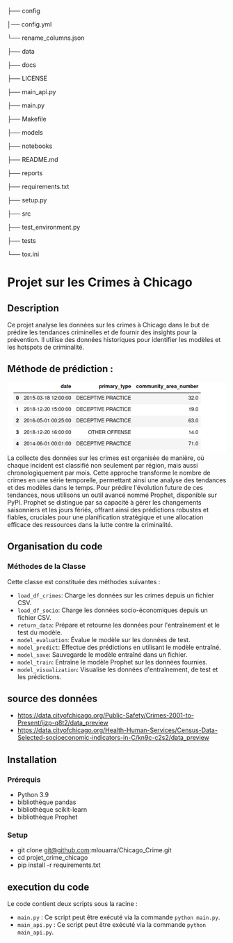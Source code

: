 ├── config

│── config.yml

└── rename_columns.json

├── data

├── docs

├── LICENSE

├── main_api.py

├── main.py

├── Makefile

├── models

├── notebooks

├── README.md

├── reports

├── requirements.txt

├── setup.py

├── src

├── test_environment.py

├── tests

└── tox.ini

# Projet sur les Crimes à Chicago

## Description
Ce projet analyse les données sur les crimes à Chicago dans 
le but de prédire les tendances criminelles et de fournir 
des insights pour la prévention. 
Il utilise des données historiques pour identifier les modèles et
les hotspots de criminalité.

## Méthode de prédiction :
![exemple de crime](./reports/images/image_crimes.png)
La collecte des données sur les crimes est organisée de manière,
où chaque incident est classifié non seulement par région, mais aussi chronologiquement par mois.
Cette approche transforme le nombre de crimes en une série temporelle,
permettant ainsi une analyse des tendances et des modèles dans le temps. 
Pour prédire l'évolution future de ces tendances, nous utilisons un outil avancé nommé Prophet, 
disponible sur PyPI. 
Prophet se distingue par sa capacité à gérer les changements saisonniers et les jours fériés, 
offrant ainsi des prédictions robustes et fiables, cruciales pour une planification stratégique et
une allocation efficace des ressources dans la lutte contre la criminalité.



## Organisation du code 
### Méthodes de la Classe

Cette classe est constituée des méthodes suivantes :

- `load_df_crimes`: Charge les données sur les crimes depuis un fichier CSV.
- `load_df_socio`: Charge les données socio-économiques depuis un fichier CSV.
- `return_data`: Prépare et retourne les données pour l'entraînement et le test du modèle.
- `model_evaluation`: Évalue le modèle sur les données de test.
- `model_predict`: Effectue des prédictions en utilisant le modèle entraîné.
- `model_save`: Sauvegarde le modèle entraîné dans un fichier.
- `model_train`: Entraîne le modèle Prophet sur les données fournies.
- `model_visualization`: Visualise les données d'entraînement, de test et les prédictions.


## source des données 
- https://data.cityofchicago.org/Public-Safety/Crimes-2001-to-Present/ijzp-q8t2/data_preview
- https://data.cityofchicago.org/Health-Human-Services/Census-Data-Selected-socioeconomic-indicators-in-C/kn9c-c2s2/data_preview

## Installation
### Prérequis
- Python 3.9
- bibliothèque pandas
- bibliothèque scikit-learn
- bibliothèque Prophet

### Setup

- git clone git@github.com:mlouarra/Chicago_Crime.git
- cd projet_crime_chicago
- pip install -r requirements.txt

## execution du code


Le code contient deux scripts sous la racine :

- `main.py` : Ce script peut être exécuté via la commande `python main.py`.
- `main_api.py` : Ce script peut être exécuté via la commande `python main_api.py`.

